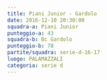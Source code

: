 ```yaml
---
title: Piani Junior - Gardolo
date: 2016-12-10 20:30:00
squadra-a: Piani Junior
punteggio-a: 43
squadra-b: Bc Gardolo
punteggio-b: 78
partite/squadra: serie-d-16-17
luogo: PALAMAZZALI
categoria: serie d
---
```

